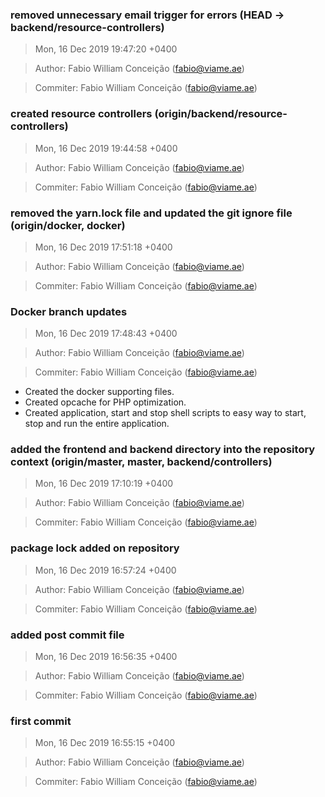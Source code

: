 ### removed unnecessary email trigger for errors (HEAD -> backend/resource-controllers)
>Mon, 16 Dec 2019 19:47:20 +0400

>Author: Fabio William Conceição (fabio@viame.ae)

>Commiter: Fabio William Conceição (fabio@viame.ae)




### created resource controllers (origin/backend/resource-controllers)
>Mon, 16 Dec 2019 19:44:58 +0400

>Author: Fabio William Conceição (fabio@viame.ae)

>Commiter: Fabio William Conceição (fabio@viame.ae)




### removed the yarn.lock file and updated the git ignore file (origin/docker, docker)
>Mon, 16 Dec 2019 17:51:18 +0400

>Author: Fabio William Conceição (fabio@viame.ae)

>Commiter: Fabio William Conceição (fabio@viame.ae)




### Docker branch updates
>Mon, 16 Dec 2019 17:48:43 +0400

>Author: Fabio William Conceição (fabio@viame.ae)

>Commiter: Fabio William Conceição (fabio@viame.ae)

- Created the docker supporting files.
- Created opcache for PHP optimization.
- Created application, start and stop shell scripts to easy way to start, stop and run the entire application.



### added the frontend and backend directory into the repository context (origin/master, master, backend/controllers)
>Mon, 16 Dec 2019 17:10:19 +0400

>Author: Fabio William Conceição (fabio@viame.ae)

>Commiter: Fabio William Conceição (fabio@viame.ae)




### package lock added on repository
>Mon, 16 Dec 2019 16:57:24 +0400

>Author: Fabio William Conceição (fabio@viame.ae)

>Commiter: Fabio William Conceição (fabio@viame.ae)




### added post commit file
>Mon, 16 Dec 2019 16:56:35 +0400

>Author: Fabio William Conceição (fabio@viame.ae)

>Commiter: Fabio William Conceição (fabio@viame.ae)




### first commit
>Mon, 16 Dec 2019 16:55:15 +0400

>Author: Fabio William Conceição (fabio@viame.ae)

>Commiter: Fabio William Conceição (fabio@viame.ae)




